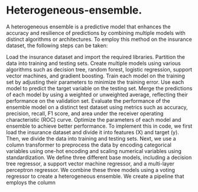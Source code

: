 # Heterogeneous-ensemble.
A heterogeneous ensemble is a predictive model that enhances the accuracy and resilience of predictions by combining multiple models with distinct algorithms or architectures. To employ this method on the insurance dataset, the following steps can be taken:

Load the insurance dataset and import the required libraries.
Partition the data into training and testing sets.
Create multiple models using various algorithms such as decision tree, random forest, logistic regression, support vector machines, and gradient boosting.
Train each model on the training set by adjusting their parameters to minimize the training error.
Use each model to predict the target variable on the testing set.
Merge the predictions of each model by using a weighted or unweighted average, reflecting their performance on the validation set.
Evaluate the performance of the ensemble model on a distinct test dataset using metrics such as accuracy, precision, recall, F1 score, and area under the receiver operating characteristic (ROC) curve.
Optimize the parameters of each model and ensemble to achieve better performance.
To implement this in code, we first load the insurance dataset and divide it into features (X) and target (y). Then, we divide the data into training and testing sets. Next, we use a column transformer to preprocess the data by encoding categorical variables using one-hot encoding and scaling numerical variables using standardization. We define three different base models, including a decision tree regressor, a support vector machine regressor, and a multi-layer perceptron regressor. We combine these three models using a voting regressor to create a heterogeneous ensemble. We create a pipeline that employs the column 
